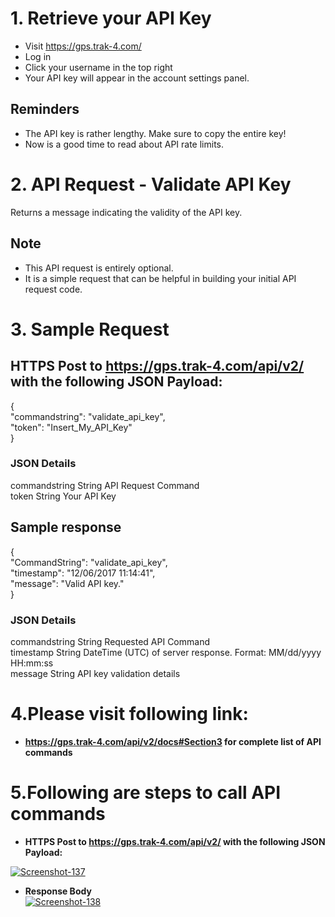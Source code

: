 # 1. Retrieve your API Key

- Visit https://gps.trak-4.com/
- Log in
- Click your username in the top right
 - Your API key will appear in the account settings panel.

## Reminders

- The API key is rather lengthy. Make sure to copy the entire key!
- Now is a good time to read about API rate limits.


# 2. API Request - Validate API Key

Returns a message indicating the validity of the API key.<br>

## Note

- This API request is entirely optional.
- It is a simple request that can be helpful in building your initial API request code.<br>


# 3. Sample Request


## HTTPS Post to https://gps.trak-4.com/api/v2/ with the following JSON Payload:<br>
{<br>
    "commandstring": "validate_api_key",<br>
    "token": "Insert_My_API_Key"<br>
}<br>
                            
### JSON Details</strong><br>
commandstring	String	API Request Command<br>
token	String	Your API Key<br>
## Sample response<br>
{<br>
    "CommandString": "validate_api_key",<br>
    "timestamp": "12/06/2017 11:14:41",<br>
    "message": "Valid API key."<br>
}<br>
### JSON Details<br>
commandstring	String	Requested API Command<br>
timestamp	String	DateTime (UTC) of server response. Format: MM/dd/yyyy HH:mm:ss<br>
message	String	API key validation details<br>


# 4.Please visit following link:
- <strong> https://gps.trak-4.com/api/v2/docs#Section3 for complete list of API commands</strong> <br>


# 5.Following are steps to call API commands<br>

- <strong>HTTPS Post to https://gps.trak-4.com/api/v2/ with the following JSON Payload:</strong><br>

<a href="https://ibb.co/Ycw9p3x"><img src="https://i.ibb.co/dPx9GrR/Screenshot-137.png"  alt="Screenshot-137" border="0"></a>

- <strong>Response Body</strong><br>
<a href="https://ibb.co/YZ7Kzy5"><img src="https://i.ibb.co/pyvstRH/Screenshot-138.png" alt="Screenshot-138" border="0"></a>
